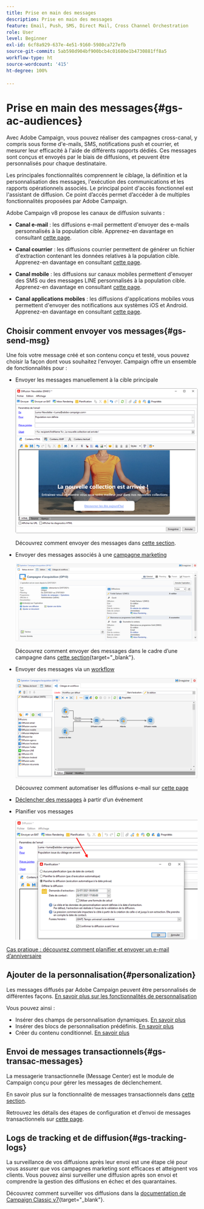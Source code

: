 ```yaml
---
title: Prise en main des messages
description: Prise en main des messages
feature: Email, Push, SMS, Direct Mail, Cross Channel Orchestration
role: User
level: Beginner
exl-id: 6cf8a929-637e-4e51-9160-5980ca727efb
source-git-commit: 5ab598d904bf900bcb4c01680e1b4730881ff8a5
workflow-type: ht
source-wordcount: '415'
ht-degree: 100%

---
```


# Prise en main des messages{#gs-ac-audiences}

Avec Adobe Campaign, vous pouvez réaliser des campagnes cross-canal, y compris sous forme d&#39;e-mails, SMS, notifications push et courrier, et mesurer leur efficacité à l&#39;aide de différents rapports dédiés. Ces messages sont conçus et envoyés par le biais de diffusions, et peuvent être personnalisés pour chaque destinataire.

Les principales fonctionnalités comprennent le ciblage, la définition et la personnalisation des messages, l&#39;exécution des communications et les rapports opérationnels associés. Le principal point d&#39;accès fonctionnel est l&#39;assistant de diffusion. Ce point d’accès permet d’accéder à de multiples fonctionnalités proposées par Adobe Campaign.

Adobe Campaign v8 propose les canaux de diffusion suivants :

* **Canal e-mail** : les diffusions e-mail permettent d&#39;envoyer des e-mails personnalisés à la population cible. Apprenez-en davantage en consultant [cette page](../send/email.md).

* **Canal courrier** : les diffusions courrier permettent de générer un fichier d&#39;extraction contenant les données relatives à la population cible.  Apprenez-en davantage en consultant [cette page](../send/direct-mail.md).

* **Canal mobile** : les diffusions sur canaux mobiles permettent d&#39;envoyer des SMS ou des messages LINE personnalisés à la population cible.  Apprenez-en davantage en consultant [cette page](../send/sms.md).

* **Canal applications mobiles** : les diffusions d&#39;applications mobiles vous permettent d&#39;envoyer des notifications aux systèmes iOS et Android.  Apprenez-en davantage en consultant [cette page](../send/push.md).

<!--
* **LINE channel**: LINE deliveries let you send messages on LINE, an instant messaging application available on all smartphones. Learn more in [this page](../send/line.md)
-->

## Choisir comment envoyer vos messages{#gs-send-msg}

Une fois votre message créé et son contenu conçu et testé, vous pouvez choisir la façon dont vous souhaitez l&#39;envoyer. Campaign offre un ensemble de fonctionnalités pour :

* Envoyer les messages manuellement à la cible principale

  ![](assets/send-email.png)

  Découvrez comment envoyer des messages dans [cette section](../send/send.md).

* Envoyer des messages associés à une [campagne marketing](campaigns.md)

  ![](assets/deliveries-in-a-campaign.png)

  Découvrez comment envoyer des messages dans le cadre d’une campagne dans [cette section](https://experienceleague.adobe.com/docs/campaign/automation/campaign-orchestration/marketing-campaign-deliveries.html?lang=fr){target="_blank"}.

* Envoyer des messages via un [workflow](../config/workflows.md)

  ![](assets/send-in-a-wf.png)

  Découvrez comment automatiser les diffusions e-mail sur [cette page](../../automation/workflow/delivery.md)

* [Déclencher des messages](../send/transactional.md) à partir d’un événement

* Planifier vos messages

  ![](assets/schedule-send.png)

[Cas pratique : découvrez comment planifier et envoyer un e-mail d’anniversaire](../../automation/workflow/send-a-birthday-email.md)


## Ajouter de la personnalisation{#personalization}

Les messages diffusés par Adobe Campaign peuvent être personnalisés de différentes façons. [En savoir plus sur les fonctionnalités de personnalisation](../send/personalize.md)

Vous pouvez ainsi :

* Insérer des champs de personnalisation dynamiques. [En savoir plus](../send/personalization-fields.md)
* Insérer des blocs de personnalisation prédéfinis. [En savoir plus](../send/personalization-blocks.md)
* Créer du contenu conditionnel. [En savoir plus](../send/conditions.md)

## Envoi de messages transactionnels{#gs-transac-messages}

La messagerie transactionnelle (Message Center) est le module de Campaign conçu pour gérer les messages de déclenchement.

En savoir plus sur la fonctionnalité de messages transactionnels dans [cette section](../architecture/architecture.md#transac-msg-archi).

Retrouvez les détails des étapes de configuration et d’envoi de messages transactionnels sur [cette page](../send/transactional.md).


## Logs de tracking et de diffusion{#gs-tracking-logs}

La surveillance de vos diffusions après leur envoi est une étape clé pour vous assurer que vos campagnes marketing sont efficaces et atteignent vos clients. Vous pouvez ainsi surveiller une diffusion après son envoi et comprendre la gestion des diffusions en échec et des quarantaines.

Découvrez comment surveiller vos diffusions dans la [documentation de Campaign Classic v7](https://experienceleague.adobe.com/docs/campaign-classic/using/sending-messages/monitoring-deliveries/about-delivery-monitoring.html?lang=fr#sending-messages){target="_blank"}.

